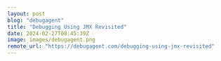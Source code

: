 ```yaml
---
layout: post
blog: "debugagent"
title: "Debugging Using JMX Revisited"
date: 2024-02-27T08:45:39Z
image: images/debugagent.png
remote_url: "https://debugagent.com/debugging-using-jmx-revisited"
---
```

